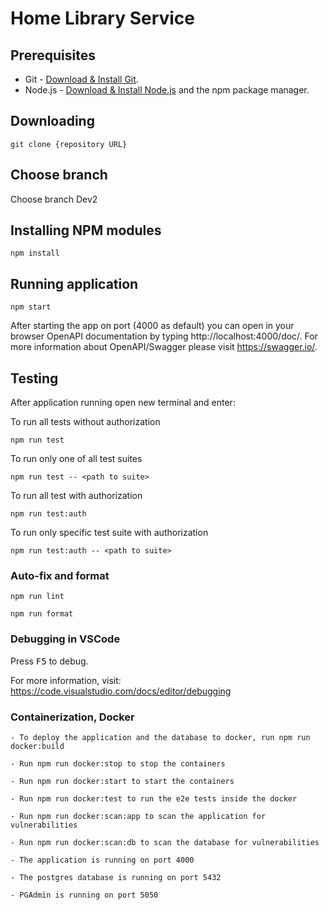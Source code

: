 # Home Library Service

## Prerequisites

- Git - [Download & Install Git](https://git-scm.com/downloads).
- Node.js - [Download & Install Node.js](https://nodejs.org/en/download/) and the npm package manager.

## Downloading

```
git clone {repository URL}

```
## Choose branch

Choose branch Dev2

## Installing NPM modules

```
npm install
```

## Running application

```
npm start
```

After starting the app on port (4000 as default) you can open
in your browser OpenAPI documentation by typing http://localhost:4000/doc/.
For more information about OpenAPI/Swagger please visit https://swagger.io/.

## Testing

After application running open new terminal and enter:

To run all tests without authorization

```
npm run test
```

To run only one of all test suites

```
npm run test -- <path to suite>
```

To run all test with authorization

```
npm run test:auth
```

To run only specific test suite with authorization

```
npm run test:auth -- <path to suite>
```

### Auto-fix and format

```
npm run lint
```

```
npm run format
```

### Debugging in VSCode

Press <kbd>F5</kbd> to debug.

For more information, visit: https://code.visualstudio.com/docs/editor/debugging


### Containerization, Docker

    - To deploy the application and the database to docker, run npm run docker:build

    - Run npm run docker:stop to stop the containers

    - Run npm run docker:start to start the containers

    - Run npm run docker:test to run the e2e tests inside the docker

    - Run npm run docker:scan:app to scan the application for vulnerabilities

    - Run npm run docker:scan:db to scan the database for vulnerabilities

    - The application is running on port 4000

    - The postgres database is running on port 5432

    - PGAdmin is running on port 5050

